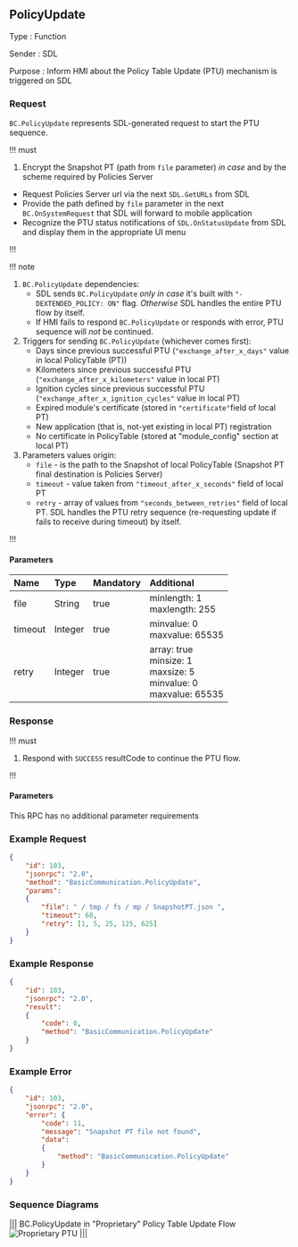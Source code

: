 ## PolicyUpdate
Type
: Function

Sender
: SDL

Purpose
: Inform HMI about the Policy Table Update (PTU) mechanism is triggered on SDL

### Request

``BC.PolicyUpdate`` represents SDL-generated request to start the PTU sequence.

!!! must

1. Encrypt the Snapshot PT (path from ``file`` parameter) _in case_ and by the scheme required by Policies Server
* Request Policies Server url via the next ``SDL.GetURLs`` from SDL
* Provide the path defined by ``file`` parameter in the next ``BC.OnSystemRequest`` that SDL will forward to mobile application
* Recognize the PTU status notifications of ``SDL.OnStatusUpdate`` from SDL and display them in the appropriate UI menu

!!!

!!! note

1. ``BC.PolicyUpdate`` dependencies:
   * SDL sends ``BC.PolicyUpdate`` _only in case_ it's built with ``"-DEXTENDED_POLICY: ON"`` flag. _Otherwise_ SDL handles the entire PTU flow by itself.
   * If HMI fails to respond ``BC.PolicyUpdate`` or responds with error, PTU sequence will _not_ be continued.  
2. Triggers for sending ``BC.PolicyUpdate`` (whichever comes first):
   * Days since previous successful PTU (``"exchange_after_x_days"`` value in local PolicyTable (PT))
   * Kilometers since previous successful PTU (``"exchange_after_x_kilometers"`` value in local PT)
   * Ignition cycles since previous successful PTU (``"exchange_after_x_ignition_cycles"`` value in local PT)
   * Expired module's certificate (stored in ``"certificate"``field of local PT)
   * New application (that is, not-yet existing in local PT) registration
   * No certificate in PolicyTable (stored at "module_config" section at local PT)
3. Parameters values origin:
   * ``file`` - is the path to the Snapshot of local PolicyTable (Snapshot PT final destination is Policies Server)
   * ``timeout`` - value taken from ``"timeout_after_x_seconds"`` field of local PT
   * ``retry`` - array of values from ``"seconds_between_retries"`` field of local PT. SDL handles the PTU retry sequence (re-requesting update if fails to receive during timeout) by itself.

!!!

#### Parameters

|Name|Type|Mandatory|Additional|
|:---|:---|:--------|:---------|
|file|String|true|minlength: 1<br>maxlength: 255|
|timeout|Integer|true|minvalue: 0<br>maxvalue: 65535|
|retry|Integer|true|array: true<br>minsize: 1<br>maxsize: 5<br>minvalue: 0<br>maxvalue: 65535|

### Response

!!! must

1. Respond with ``SUCCESS`` resultCode to continue the PTU flow.

!!!

#### Parameters

This RPC has no additional parameter requirements

### Example Request

```json
{
	"id": 103,
	"jsonrpc": "2.0",
	"method": "BasicCommunication.PolicyUpdate",
	"params":
	{
		"file": " / tmp / fs / mp / SnapshotPT.json ",
		"timeout": 60,
		"retry": [1, 5, 25, 125, 625]
	}
}

```
### Example Response

```json
{
	"id": 103,
	"jsonrpc": "2.0",
	"result":
	{
		"code": 0,
		"method": "BasicCommunication.PolicyUpdate"
	}
}

```

### Example Error

```json
{
	"id": 103,
	"jsonrpc": "2.0",
	"error": {
		"code": 11,
		"message": "Snapshot PT file not found",
		"data":
		{
			"method": "BasicCommunication.PolicyUpdate"
		}
	}
}

```

### Sequence Diagrams

|||
BC.PolicyUpdate in "Proprietary" Policy Table Update Flow
![Proprietary PTU](./assets/PolicyUpdate_in_Proprietary_PTU_flow.png)
|||
